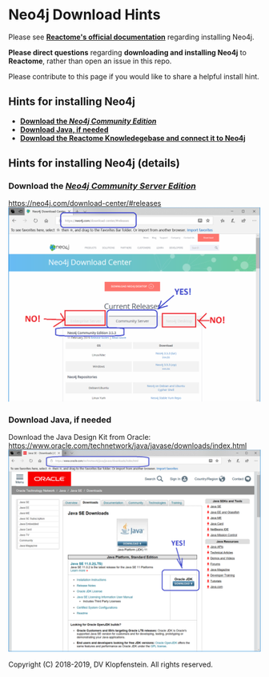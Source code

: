 # Neo4j Download Hints
Please see [**Reactome's official documentation**](https://reactome.org/dev/graph-database#GetStarted)
regarding installing Neo4j.


**Please direct questions** regarding **downloading and installing Neo4j** to **Reactome**,
rather than open an issue in this repo.

Please contribute to this page if you would like to share a helpful install hint.


## Hints for installing Neo4j
* [**Download the _Neo4j Community Edition_**](#download-the-neo4j-community-edition)
* [**Download Java, if needed**](#download-java-if-needed)
* [**Download the Reactome Knowledegebase and connect it to Neo4j**](README_download_hints.md)


## Hints for installing Neo4j (details)

### Download the [_Neo4j Community Server Edition_](https://neo4j.com/download-center/#releases)
https://neo4j.com/download-center/#releases
![Neo4j Community Server](/doc/md/images/Neo4j_CommunityServer.png)

### Download Java, if needed
Download the Java Design Kit from Oracle:    
https://www.oracle.com/technetwork/java/javase/downloads/index.html     
![JDK Download](/doc/md/images/java_jdk_download.png)

Copyright (C) 2018-2019, DV Klopfenstein. All rights reserved.
